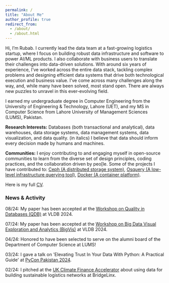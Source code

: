 ```yaml
---
permalink: /
title: "About Me"
author_profile: true
redirect_from: 
  - /about/
  - /about.html
---
```


Hi, I’m Rubab. I currently lead the data team at a fast-growing logistics startup, where I focus on building robust data infrastructure and software to power AI/ML products. I also collaborate with business users to translate their challenges into data-driven solutions. With around six years of experience, I’ve worked across the entire data stack, tackling complex problems and designing efficient data systems that drive both technological execution and business value. I’ve come across many challenges along the way, and, while many have been solved, most stand open. There are always new puzzles to unravel in this ever-evolving field.

I earned my undergraduate degree in Computer Engineering from the University of Engineering & Technology, Lahore (UET), and my MS in Computer Science from Lahore University of Management Sciences (LUMS), Pakistan.


<b>Research Interests:</b> Databases (both transactional and analytical), data warehouses, data storage systems, data management systems, data visualization, and data quality. 
(in italics) I believe that data should inform every decision made by humans and machines.


<b>Communities:</b> I enjoy contributing to and engaging myself in open-source communities to learn from the diverse set of design principles, coding practices, and the collaboration driven by peo[le. Some of the projects I have contributed to: [Ceph (A distributed storage system)](https://ceph.io/en/), [Osquery (A low-level infrastructure querying tool)](https://www.osquery.io/), [Docker (A container platform)](https://www.docker.com/).


Here is my full [CV](http://rubabzs.github.io/files/Rubab_Zahra_Sarfraz_CV.pdf).

### News & Activity
08/24: My paper has been accepted at the [Workshop on Quality in Databases (QDB)](https://hpi.de/naumann/projects/conferences-and-workshops-hosted/qdb-2024.html) at VLDB 2024.

07/24: My paper has been accepted at the [Workshop on Big Data Visual Exploration and Analytics (BigVis)](https://bigvis.imsi.athenarc.gr/bigvis2024/index.html) at VLDB 2024.

04/24: Honored to have been selected to serve on the alumni board of the Department of Computer Science at LUMS!

03/24: I gave a talk on 'Elevating Trust In Your Data With Python: A Practical Guide' at [PyCon Pakistan 2024](https://pycon.pk/).

02/24: I pitched at the [UK Climate Finance Accelerator](https://www.gov.uk/government/publications/climate-finance-accelerator/climate-finance-accelerator) about using data for building sustainable logistics networks at BridgeLinx.


